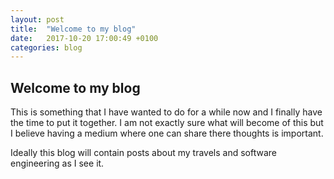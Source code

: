 ```yaml
---
layout: post
title:  "Welcome to my blog"
date:   2017-10-20 17:00:49 +0100
categories: blog
---
```

## Welcome to my blog

This is something that I have wanted to do for a while now and I finally have the time to put it together. I am not exactly sure what will become of this but I believe having a medium where one can share there thoughts is important.

Ideally this blog will contain posts about my travels and software engineering as I see it.
